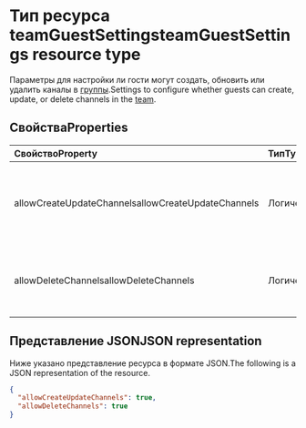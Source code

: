 # <a name="teamguestsettings-resource-type"></a><span data-ttu-id="ba212-101">Тип ресурса teamGuestSettings</span><span class="sxs-lookup"><span data-stu-id="ba212-101">teamGuestSettings resource type</span></span>



<span data-ttu-id="ba212-102">Параметры для настройки ли гости могут создать, обновить или удалить каналы в [группы](team.md).</span><span class="sxs-lookup"><span data-stu-id="ba212-102">Settings to configure whether guests can create, update, or delete channels in the [team](team.md).</span></span>

## <a name="properties"></a><span data-ttu-id="ba212-103">Свойства</span><span class="sxs-lookup"><span data-stu-id="ba212-103">Properties</span></span>
| <span data-ttu-id="ba212-104">Свойство</span><span class="sxs-lookup"><span data-stu-id="ba212-104">Property</span></span>     | <span data-ttu-id="ba212-105">Тип</span><span class="sxs-lookup"><span data-stu-id="ba212-105">Type</span></span>   |<span data-ttu-id="ba212-106">Описание</span><span class="sxs-lookup"><span data-stu-id="ba212-106">Description</span></span>|
|:---------------|:--------|:----------|
|<span data-ttu-id="ba212-107">allowCreateUpdateChannels</span><span class="sxs-lookup"><span data-stu-id="ba212-107">allowCreateUpdateChannels</span></span>|<span data-ttu-id="ba212-108">Логический</span><span class="sxs-lookup"><span data-stu-id="ba212-108">Boolean</span></span>|<span data-ttu-id="ba212-109">Если параметр имеет значение true, Гости можно добавлять и обновлять каналов.</span><span class="sxs-lookup"><span data-stu-id="ba212-109">If set to true, guests can add and update channels.</span></span>|
|<span data-ttu-id="ba212-110">allowDeleteChannels</span><span class="sxs-lookup"><span data-stu-id="ba212-110">allowDeleteChannels</span></span>|<span data-ttu-id="ba212-111">Логический</span><span class="sxs-lookup"><span data-stu-id="ba212-111">Boolean</span></span>|<span data-ttu-id="ba212-112">Если параметр имеет значение true, гости могут удалять каналы.</span><span class="sxs-lookup"><span data-stu-id="ba212-112">If set to true, guests can delete channels.</span></span>|

## <a name="json-representation"></a><span data-ttu-id="ba212-113">Представление JSON</span><span class="sxs-lookup"><span data-stu-id="ba212-113">JSON representation</span></span>

<span data-ttu-id="ba212-114">Ниже указано представление ресурса в формате JSON.</span><span class="sxs-lookup"><span data-stu-id="ba212-114">The following is a JSON representation of the resource.</span></span>

<!-- {
  "blockType": "resource",
  "@odata.type": "microsoft.graph.teamGuestSettings"
}-->

```json
{
  "allowCreateUpdateChannels": true,
  "allowDeleteChannels": true
}
```

<!-- uuid: 8fcb5dbc-d5aa-4681-8e31-b001d5168d79
2015-10-25 14:57:30 UTC -->
<!-- {
  "type": "#page.annotation",
  "description": "team's guestSettings resource",
  "keywords": "",
  "section": "documentation",
  "tocPath": ""
}-->
